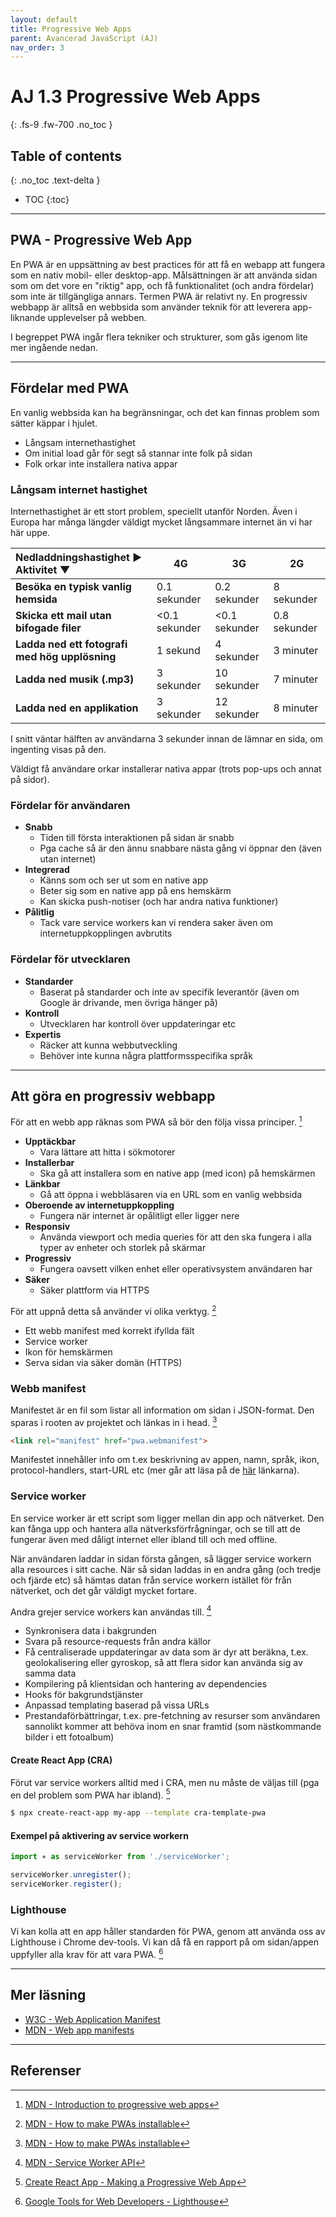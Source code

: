 ```yaml
---
layout: default
title: Progressive Web Apps
parent: Avancerad JavaScript (AJ)
nav_order: 3
---
```


# AJ 1.3 Progressive Web Apps
{: .fs-9 .fw-700 .no_toc }

## Table of contents
{: .no_toc .text-delta }

- TOC
{:toc}

---

## PWA - Progressive Web App

En PWA är en uppsättning av best practices för att få en webapp att fungera som en nativ mobil- eller desktop-app. Målsättningen är att använda sidan som om det vore en "riktig" app, och få funktionalitet (och andra fördelar) som inte är tillgängliga annars. Termen PWA är relativt ny. En progressiv webbapp är alltså en webbsida som använder teknik för att leverera app-liknande upplevelser på webben.

I begreppet PWA ingår flera tekniker och strukturer, som gås igenom lite mer ingående nedan.

---

## Fördelar med PWA

En vanlig webbsida kan ha begränsningar, och det kan finnas problem som sätter käppar i hjulet.

- Långsam internethastighet
- Om initial load går för segt så stannar inte folk på sidan
- Folk orkar inte installera nativa appar

### Långsam internet hastighet

Internethastighet är ett stort problem, speciellt utanför Norden. Även i Europa har många längder väldigt mycket långsammare internet än vi har här uppe.

| Nedladdningshastighet ►<br> Aktivitet ▼ | 4G | 3G | 2G |
|:--|--|--|--|
| **Besöka en typisk vanlig hemsida** | 0.1 sekunder | 0.2 sekunder | 8 sekunder |
| **Skicka ett mail utan bifogade filer** | <0.1 sekunder | <0.1 sekunder | 0.8 sekunder |
| **Ladda ned ett fotografi med hög upplösning** | 1 sekund | 4 sekunder | 3 minuter |
| **Ladda ned musik (.mp3)** | 3 sekunder | 10 sekunder | 7 minuter |
| **Ladda ned en applikation** | 3 sekunder | 12 sekunder | 8 minuter |

I snitt väntar hälften av användarna 3 sekunder innan de lämnar en sida, om ingenting visas på den.

Väldigt få användare orkar installerar nativa appar (trots pop-ups och annat på sidor).

### Fördelar för användaren

- **Snabb**
  - Tiden till första interaktionen på sidan är snabb
  - Pga cache så är den ännu snabbare nästa gång vi öppnar den (även utan internet)
- **Integrerad**
  - Känns som och ser ut som en native app
  - Beter sig som en native app på ens hemskärm
  - Kan skicka push-notiser (och har andra nativa funktioner)
- **Pålitlig**
  - Tack vare service workers kan vi rendera saker även om internetuppkopplingen avbrutits

### Fördelar för utvecklaren

- **Standarder**
  - Baserat på standarder och inte av specifik leverantör (även om Google är drivande, men övriga hänger på)
- **Kontroll**
  - Utvecklaren har kontroll över uppdateringar etc
- **Expertis**
  - Räcker att kunna webbutveckling
  - Behöver inte kunna några plattformsspecifika språk

---

## Att göra en progressiv webbapp

För att en webb app räknas som PWA så bör den följa vissa principer. [^1]

- **Upptäckbar**
  - Vara lättare att hitta i sökmotorer
- **Installerbar**
  - Ska gå att installera som en native app (med icon) på hemskärmen
- **Länkbar**
  - Gå att öppna i webbläsaren via en URL som en vanlig webbsida
- **Oberoende av internetuppkoppling**
  - Fungera när internet är opålitligt eller ligger nere
- **Responsiv**
  - Använda viewport och media queries för att den ska fungera i alla typer av enheter och storlek på skärmar
- **Progressiv**
  - Fungera oavsett vilken enhet eller operativsystem användaren har
- **Säker**
  - Säker plattform via HTTPS

För att uppnå detta så använder vi olika verktyg. [^2]

- Ett webb manifest med korrekt ifyllda fält
- Service worker
- Ikon för hemskärmen
- Serva sidan via säker domän (HTTPS)

### Webb manifest

Manifestet är en fil som listar all information om sidan i JSON-format. Den sparas i rooten av projektet och länkas in i head. [^2]

```html
<link rel="manifest" href="pwa.webmanifest">
```

Manifestet innehåller info om t.ex beskrivning av appen, namn, språk, ikon, protocol-handlers, start-URL etc (mer går att läsa på de [här](#mer-l%C3%A4sning) länkarna).

### Service worker

En service worker är ett script som ligger mellan din app och nätverket. Den kan fånga upp och hantera alla nätverksförfrågningar, och se till att de fungerar även med dåligt internet eller ibland till och med offline.

När användaren laddar in sidan första gången, så lägger service workern alla resources i sitt cache. När så sidan laddas in en andra gång (och tredje och fjärde etc) så hämtas datan från service workern istället för från nätverket, och det går väldigt mycket fortare.

Andra grejer service workers kan användas till. [^3]

- Synkronisera data i bakgrunden
- Svara på resource-requests från andra källor
- Få centraliserade uppdateringar av data som är dyr att beräkna, t.ex. geolokalisering eller gyroskop, så att flera sidor kan använda sig av samma data
- Kompilering på klientsidan och hantering av dependencies
- Hooks för bakgrundstjänster
- Anpassad templating baserad på vissa URLs
- Prestandaförbättringar, t.ex. pre-fetchning av resurser som användaren sannolikt kommer att behöva inom en snar framtid (som nästkommande bilder i ett fotoalbum)

#### Create React App (CRA)

Förut var service workers alltid med i CRA, men nu måste de väljas till (pga en del problem som PWA har ibland). [^5]

```zsh
$ npx create-react-app my-app --template cra-template-pwa
```

#### Exempel på aktivering av service workern

```js
import ∗ as serviceWorker from './serviceWorker';

serviceWorker.unregister();
serviceWorker.register();
```

### Lighthouse

Vi kan kolla att en app håller standarden för PWA, genom att använda oss av Lighthouse i Chrome dev-tools. Vi kan då få en rapport på om sidan/appen uppfyller alla krav för att vara PWA. [^4]

---

## Mer läsning

- [W3C - Web Application Manifest](https://w3c.github.io/manifest/)
- [MDN - Web app manifests](https://developer.mozilla.org/en-US/docs/Web/Manifest)

---

## Referenser

[^1]: [MDN - Introduction to progressive web apps](https://developer.mozilla.org/en-US/docs/Web/Progressive_web_apps/Introduction)
[^2]: [MDN - How to make PWAs installable](https://developer.mozilla.org/en-US/docs/Web/Progressive_web_apps/Installable_PWAs)
[^3]: [MDN - Service Worker API](https://developer.mozilla.org/en-US/docs/Web/API/Service_Worker_API)
[^4]: [Google Tools for Web Developers - Lighthouse](https://developers.google.com/web/tools/lighthouse)
[^5]: [Create React App - Making a Progressive Web App](https://create-react-app.dev/docs/making-a-progressive-web-app/)
